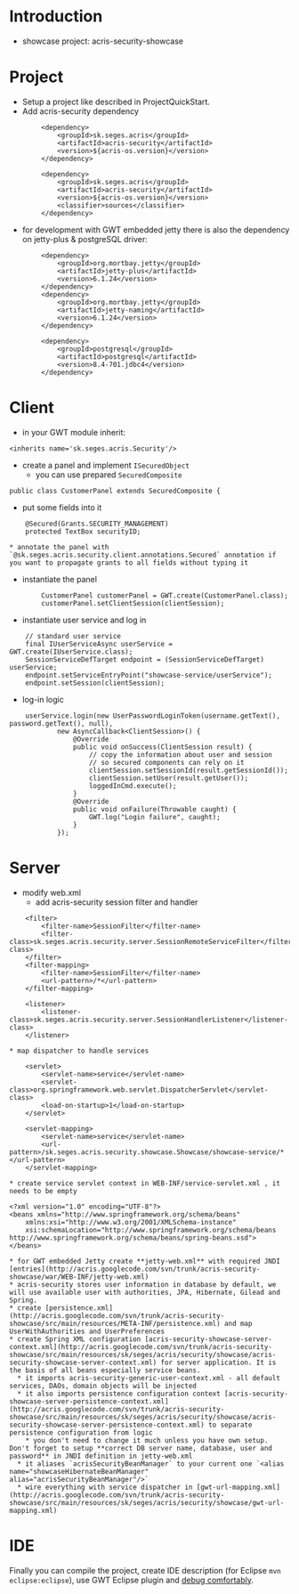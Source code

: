 # Introduction #

  * showcase project: acris-security-showcase

# Project #

  * Setup a project like described in ProjectQuickStart.
  * Add acris-security dependency
```
		<dependency>
			<groupId>sk.seges.acris</groupId>
			<artifactId>acris-security</artifactId>
			<version>${acris-os.version}</version>
		</dependency>

		<dependency>
			<groupId>sk.seges.acris</groupId>
			<artifactId>acris-security</artifactId>
			<version>${acris-os.version}</version>
			<classifier>sources</classifier>
		</dependency>
```
  * for development with GWT embedded jetty there is also the dependency on jetty-plus & postgreSQL driver:
```
		<dependency>
			<groupId>org.mortbay.jetty</groupId>
			<artifactId>jetty-plus</artifactId>
			<version>6.1.24</version>
		</dependency>
		<dependency>
			<groupId>org.mortbay.jetty</groupId>
			<artifactId>jetty-naming</artifactId>
			<version>6.1.24</version>
		</dependency>

		<dependency>
			<groupId>postgresql</groupId>
			<artifactId>postgresql</artifactId>
			<version>8.4-701.jdbc4</version>
		</dependency>
```

# Client #

  * in your GWT module inherit:
```
<inherits name='sk.seges.acris.Security'/>
```
  * create a panel and implement `ISecuredObject`
    * you can use prepared `SecuredComposite`
```
public class CustomerPanel extends SecuredComposite {
```
  * put some fields into it
```
	@Secured(Grants.SECURITY_MANAGEMENT)
	protected TextBox securityID;
```
    * annotate the panel with `@sk.seges.acris.security.client.annotations.Secured` annotation if you want to propagate grants to all fields without typing it
  * instantiate the panel
```
    	CustomerPanel customerPanel = GWT.create(CustomerPanel.class);
    	customerPanel.setClientSession(clientSession);
```
  * instantiate user service and log in
```
	// standard user service
	final IUserServiceAsync userService = GWT.create(IUserService.class);
	SessionServiceDefTarget endpoint = (SessionServiceDefTarget) userService;
	endpoint.setServiceEntryPoint("showcase-service/userService");
	endpoint.setSession(clientSession);
```
  * log-in logic
```
	userService.login(new UserPasswordLoginToken(username.getText(), password.getText(), null),
			new AsyncCallback<ClientSession>() {
				@Override
				public void onSuccess(ClientSession result) {
					// copy the information about user and session
					// so secured components can rely on it
					clientSession.setSessionId(result.getSessionId());
					clientSession.setUser(result.getUser());
					loggedInCmd.execute();
				}
				@Override
				public void onFailure(Throwable caught) {
					GWT.log("Login failure", caught);
				}
			});
```

# Server #

  * modify web.xml
    * add acris-security session filter and handler
```
	<filter>
		<filter-name>SessionFilter</filter-name>
		<filter-class>sk.seges.acris.security.server.SessionRemoteServiceFilter</filter-class>
	</filter>
	<filter-mapping>
		<filter-name>SessionFilter</filter-name>
		<url-pattern>/*</url-pattern>
	</filter-mapping>

	<listener>
		<listener-class>sk.seges.acris.security.server.SessionHandlerListener</listener-class>
	</listener>
```
    * map dispatcher to handle services
```
	<servlet>
		<servlet-name>service</servlet-name>
		<servlet-class>org.springframework.web.servlet.DispatcherServlet</servlet-class>
		<load-on-startup>1</load-on-startup>
	</servlet>

	<servlet-mapping>
		<servlet-name>service</servlet-name>
		<url-pattern>/sk.seges.acris.security.showcase.Showcase/showcase-service/*</url-pattern>
	</servlet-mapping>
```
    * create service servlet context in WEB-INF/service-servlet.xml , it needs to be empty
```
<?xml version="1.0" encoding="UTF-8"?>
<beans xmlns="http://www.springframework.org/schema/beans"
	xmlns:xsi="http://www.w3.org/2001/XMLSchema-instance"
	xsi:schemaLocation="http://www.springframework.org/schema/beans http://www.springframework.org/schema/beans/spring-beans.xsd">
</beans>
```
    * for GWT embedded Jetty create **jetty-web.xml** with required JNDI [entries](http://acris.googlecode.com/svn/trunk/acris-security-showcase/war/WEB-INF/jetty-web.xml)
    * acris-security stores user information in database by default, we will use available user with authorities, JPA, Hibernate, Gilead and Spring.
    * create [persistence.xml](http://acris.googlecode.com/svn/trunk/acris-security-showcase/src/main/resources/META-INF/persistence.xml) and map UserWithAuthorities and UserPreferences
    * create Spring XML configuration [acris-security-showcase-server-context.xml](http://acris.googlecode.com/svn/trunk/acris-security-showcase/src/main/resources/sk/seges/acris/security/showcase/acris-security-showcase-server-context.xml) for server application. It is the basis of all beans especially service beans.
      * it imports acris-security-generic-user-context.xml - all default services, DAOs, domain objects will be injected
      * it also imports persistence configuration context [acris-security-showcase-server-persistence-context.xml](http://acris.googlecode.com/svn/trunk/acris-security-showcase/src/main/resources/sk/seges/acris/security/showcase/acris-security-showcase-server-persistence-context.xml) to separate persistence configuration from logic
        * you don't need to change it much unless you have own setup. Don't forget to setup **correct DB server name, database, user and password** in JNDI definition in jetty-web.xml
      * it aliases `acrisSecurityBeanManager` to your current one `<alias name="showcaseHibernateBeanManager" alias="acrisSecurityBeanManager"/>`
      * wire everything with service dispatcher in [gwt-url-mapping.xml](http://acris.googlecode.com/svn/trunk/acris-security-showcase/src/main/resources/sk/seges/acris/security/showcase/gwt-url-mapping.xml)

# IDE #

Finally you can compile the project, create IDE description (for Eclipse `mvn eclipse:eclipse`), use GWT Eclipse plugin and [debug comfortably](http://mojo.codehaus.org/gwt-maven-plugin/user-guide/comfortable_debugging.html).